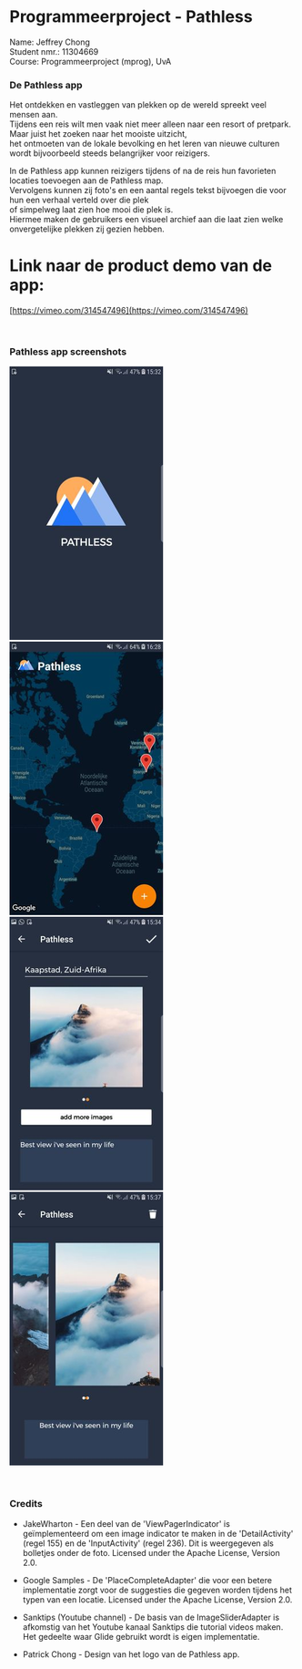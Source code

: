 # Programmeerproject - Pathless

Name: Jeffrey Chong</br>
Student nmr.: 11304669</br>
Course: Programmeerproject (mprog), UvA</br>

### De Pathless app
Het ontdekken en vastleggen van plekken op de wereld spreekt veel mensen aan.</br>
Tijdens een reis wilt men vaak niet meer alleen naar een resort of pretpark. Maar juist het zoeken naar het mooiste uitzicht,</br>
het ontmoeten van de lokale bevolking en het leren van nieuwe culturen wordt bijvoorbeeld steeds belangrijker voor reizigers.</br>

In de Pathless app kunnen reizigers tijdens of na de reis hun favorieten locaties toevoegen aan de Pathless map.</br>
Vervolgens kunnen zij foto's en een aantal regels tekst bijvoegen die voor hun een verhaal verteld over die plek</br>
of simpelweg laat zien hoe mooi die plek is.</br>
Hiermee maken de gebruikers een visueel archief aan die laat zien welke onvergetelijke plekken zij gezien hebben.</br>

# Link naar de product demo van de app:
[https://vimeo.com/314547496](https://vimeo.com/314547496)


</br>

### Pathless app screenshots
![Screenschot](doc/Screenshot_1welcome.jpeg)
![Screenschot](doc/Screenshot_1x.jpeg)
![Screenschot](doc/Screenshot_4phot.jpeg)
![Screenschot](doc/Screenshot_9det.jpeg)

</br>
  
### Credits
- JakeWharton - Een deel van de 'ViewPagerIndicator' is geïmplementeerd om een image indicator te maken in de 'DetailActivity' (regel 155) en de 'InputActivity' (regel 236). Dit is weergegeven als bolletjes onder de foto. Licensed under the Apache License, Version 2.0.</br>

- Google Samples - De 'PlaceCompleteAdapter' die voor een betere implementatie zorgt voor de suggesties die gegeven worden tijdens het typen van een locatie. Licensed under the Apache License, Version 2.0.</br>

- Sanktips (Youtube channel) - De basis van de ImageSliderAdapter is afkomstig van het Youtube kanaal Sanktips die tutorial videos maken. Het gedeelte waar Glide gebruikt wordt is eigen implementatie.

- Patrick Chong - Design van het logo van de Pathless app.
